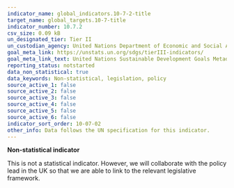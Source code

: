 ```yaml
---
indicator_name: global_indicators.10-7-2-title
target_name: global_targets.10-7-title
indicator_number: 10.7.2
csv_size: 0.09 kB
un_designated_tier: Tier II
un_custodian_agency: United Nations Department of Economic and Social Affairs (DESA), International Organization for Migration (IOM)
goal_meta_link: https://unstats.un.org/sdgs/tierIII-indicators/
goal_meta_link_text: United Nations Sustainable Development Goals Metadata (PDF 4.0 MB)
reporting_status: notstarted
data_non_statistical: true
data_keywords: Non-statistical, legislation, policy
source_active_1: false
source_active_2: false
source_active_3: false
source_active_4: false
source_active_5: false
source_active_6: false
indicator_sort_order: 10-07-02
other_info: Data follows the UN specification for this indicator. 
---
```

**Non-statistical indicator**

This is not a statistical indicator. However, we will collaborate with the policy lead in the UK so that we are able to link to the relevant legislative framework.